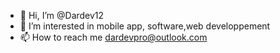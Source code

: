 - 👋 Hi, I’m @Dardev12
- 👀 I’m interested in mobile app, software,web developpement
- 📫 How to reach me dardevpro@outlook.com

<!---
Dardev12/Dardev12 is a ✨ special ✨ repository because its `README.md` (this file) appears on your GitHub profile.
You can click the Preview link to take a look at your changes.
--->
